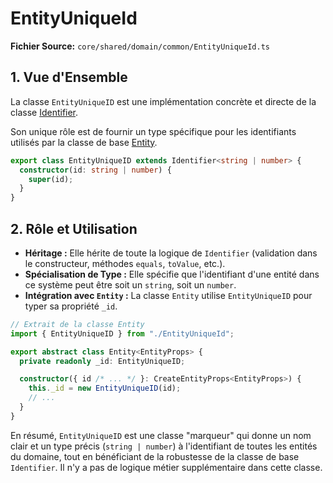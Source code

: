 # EntityUniqueId

**Fichier Source:** `core/shared/domain/common/EntityUniqueId.ts`

## 1. Vue d'Ensemble

La classe `EntityUniqueID` est une implémentation concrète et directe de la classe [Identifier](./Identifier.md).

Son unique rôle est de fournir un type spécifique pour les identifiants utilisés par la classe de base [Entity](./Entity.md).

```typescript
export class EntityUniqueID extends Identifier<string | number> {
  constructor(id: string | number) {
    super(id);
  }
}
```

## 2. Rôle et Utilisation

- **Héritage :** Elle hérite de toute la logique de `Identifier` (validation dans le constructeur, méthodes `equals`, `toValue`, etc.).
- **Spécialisation de Type :** Elle spécifie que l'identifiant d'une entité dans ce système peut être soit un `string`, soit un `number`.
- **Intégration avec `Entity` :** La classe `Entity` utilise `EntityUniqueID` pour typer sa propriété `_id`.

```typescript
// Extrait de la classe Entity
import { EntityUniqueID } from "./EntityUniqueId";

export abstract class Entity<EntityProps> {
  private readonly _id: EntityUniqueID;

  constructor({ id /* ... */ }: CreateEntityProps<EntityProps>) {
    this._id = new EntityUniqueID(id);
    // ...
  }
}
```

En résumé, `EntityUniqueID` est une classe "marqueur" qui donne un nom clair et un type précis (`string | number`) à l'identifiant de toutes les entités du domaine, tout en bénéficiant de la robustesse de la classe de base `Identifier`. Il n'y a pas de logique métier supplémentaire dans cette classe.
